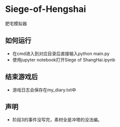# Siege-of-Hengshai
肥宅模拟器

## 如何运行
+ 在cmd进入到对应目录后直接输入python main.py
+ 使用jupyter notebook打开Siege of ShangHai.ipynb

## 结束游戏后
+ 游戏日志会保存在my_diary.txt中

## 声明
+ 阶段3的事件没写完，素材全是冲塔的没法编。
